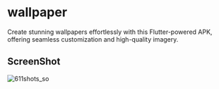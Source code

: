 # wallpaper
Create stunning wallpapers effortlessly with this Flutter-powered APK, offering seamless customization and high-quality imagery.


## ScreenShot
![611shots_so](https://github.com/dev-rahul-0/wallpaper_apk/assets/114253454/051284ce-7a47-49dd-ab6a-3b1f066d0f7f)


